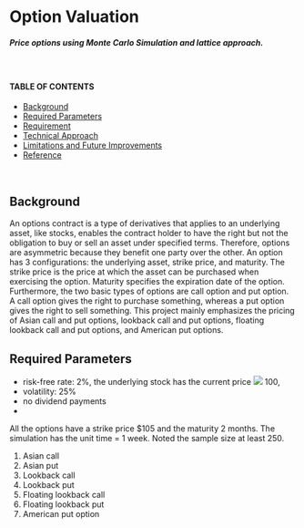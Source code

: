 # Option Valuation

##### Price options using Monte Carlo Simulation and lattice approach.
</br>
 
#### TABLE OF CONTENTS 
- [Background](#background) 
- [Required Parameters](#Required-Parameters) 
- [Requirement](#requirement)
- [Technical Approach](#Technical-Approach)
- [Limitations and Future Improvements](#Limitations-and-Future-Improvements)
- [Reference](#Reference)  
<br/>

 
## Background
An options contract is a type of derivatives that applies to an underlying asset, like stocks, enables the contract 
holder to have the right but not the obligation to buy or sell an asset under specified terms. Therefore, options are 
asymmetric because they benefit one party over the other. An option has 3 configurations: the underlying asset, strike
price, and maturity. The strike price is the price at which the asset can be purchased when exercising the option. 
Maturity specifies the expiration date of the option. Furthermore, the two basic types of options are call option and put 
option. A call option gives the right to purchase something, whereas a put option gives the right to sell something. 
This project mainly emphasizes the pricing of Asian call and put options, lookback call and put options, floating lookback call and put options, and
American put options.

 

## Required Parameters
- risk-free rate: 2%, the underlying stock has the current price <img src="http://chart.googleapis.com/chart?cht=tx&chl= $">
100, 
- volatility: 25%
- no dividend payments 
- 
All the options have a strike price $105 and the maturity 2 months. The simulation has the unit time = 1 week. Noted the sample size at least 250.
 




 
1. Asian call
2. Asian put
3. Lookback call
4. Lookback put
5. Floating lookback call
6. Floating lookback put
7. American put option
 
 

 
